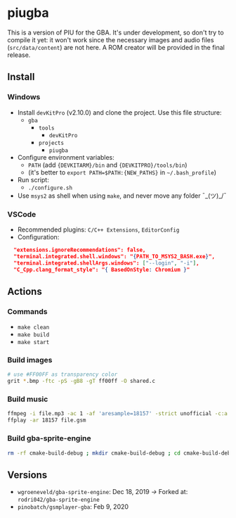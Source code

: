 # piugba

This is a version of PIU for the GBA. It's under development, so don't try to compile it yet: it won't work since the necessary images and audio files (`src/data/content`) are not here. A ROM creator will be provided in the final release.

## Install

### Windows

- Install `devKitPro` (v2.10.0) and clone the project. Use this file structure:
	* `gba`
		* `tools`
			* `devKitPro`
		* `projects`
			* `piugba`
- Configure environment variables:
	* `PATH` (add `{DEVKITARM}/bin` and `{DEVKITPRO}/tools/bin`)
	* (it's better to `export PATH=$PATH:{NEW_PATHS}` in `~/.bash_profile`)
- Run script:
	* `./configure.sh`
- Use `msys2` as shell when using `make`, and never move any folder ¯\_(ツ)_/¯

### VSCode

- Recommended plugins: `C/C++ Extensions`, `EditorConfig`
- Configuration:

```json
  "extensions.ignoreRecommendations": false,
  "terminal.integrated.shell.windows": "{PATH_TO_MSYS2_BASH.exe}",
  "terminal.integrated.shellArgs.windows": ["--login", "-i"],
  "C_Cpp.clang_format_style": "{ BasedOnStyle: Chromium }"
```

## Actions

### Commands

- `make clean`
- `make build`
- `make start`

### Build images

```bash
# use #FF00FF as transparency color
grit *.bmp -ftc -pS -gB8 -gT ff00ff -O shared.c
```

### Build music

```bash
ffmpeg -i file.mp3 -ac 1 -af 'aresample=18157' -strict unofficial -c:a gsm file.gsm
ffplay -ar 18157 file.gsm
```

### Build gba-sprite-engine

```bash
rm -rf cmake-build-debug ; mkdir cmake-build-debug ; cd cmake-build-debug ; cmake ./../ -G "Unix Makefiles" ; make ; cp engine/libgba-sprite-engine.a ../../piugba/libs/libgba-sprite-engine/lib/libgba-sprite-engine.a ; cd ../
```

## Versions

- `wgroeneveld/gba-sprite-engine`: Dec 18, 2019
  *->* Forked at: `rodri042/gba-sprite-engine`
- `pinobatch/gsmplayer-gba`: Feb 9, 2020
